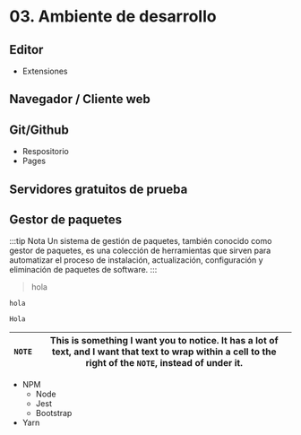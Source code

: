 # 03. Ambiente de desarrollo

## Editor

- Extensiones

## Navegador / Cliente web

## Git/Github

- Respositorio
- Pages

## Servidores gratuitos de prueba

## Gestor de paquetes

:::tip Nota
Un sistema de gestión de paquetes, también conocido como gestor de paquetes, es una colección de herramientas que sirven para automatizar el proceso de instalación, actualización, configuración y eliminación de paquetes de software.
:::

> hola

`hola`

```
Hola
```

| `NOTE` | This is something I want you to notice. It has a lot of text, and I want that text to wrap within a cell to the right of the `NOTE`, instead of under it. |
| ------ | --------------------------------------------------------------------------------------------------------------------------------------------------------- |

- NPM
  - Node
  - Jest
  - Bootstrap
- Yarn
